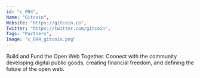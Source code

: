 ```yaml
--- 
id: "c_094", 
Name: "Gitcoin", 
Website: "https://gitcoin.co", 
Twitter: "https://twitter.com/gitcoin", 
Tags: "Partners", 
Image: "c_094_gitcoin.png" 
--- 
```

<!--lang:en--> 
Build and Fund the Open Web Together. Connect with the community developing digital public goods, creating financial freedom, and defining the future of the open web.
<!--lang:es--] 
Build and Fund the Open Web Together. Connect with the community developing digital public goods, creating financial freedom, and defining the future of the open web.
<!--lang:de--] 
Build and Fund the Open Web Together. Connect with the community developing digital public goods, creating financial freedom, and defining the future of the open web.
<!--lang:fr--] 
Build and Fund the Open Web Together. Connect with the community developing digital public goods, creating financial freedom, and defining the future of the open web.
<!--lang:pl--] 
Build and Fund the Open Web Together. Connect with the community developing digital public goods, creating financial freedom, and defining the future of the open web.
<!--lang:pt--] 
Build and Fund the Open Web Together. Connect with the community developing digital public goods, creating financial freedom, and defining the future of the open web.
[!--lang:*--> 
